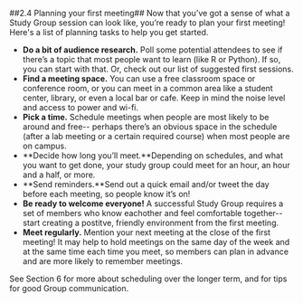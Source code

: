 ##2.4 Planning your first meeting##
Now that you’ve got a sense of what a Study Group session can look like, you’re ready to plan your first meeting! Here's a list of planning tasks to help you get started.

* **Do a bit of audience research.** Poll some potential attendees to see if there’s a topic that most people want to learn (like R or Python). If so, you can start with that. Or, check out our list of suggested first sessions. 
* **Find a meeting space.** You can use a free classroom space or conference room, or you can meet in a common area like a student center, library, or even a local bar or cafe. Keep in mind the noise level and access to power and wi-fi. 
* **Pick a time.** Schedule meetings when people are most likely to be around and free-- perhaps there’s an obvious space in the schedule (after a lab meeting or a certain required course) when most people are on campus. 
* **Decide how long you’ll meet.**Depending on schedules, and what you want to get done, your study group could meet for an hour, an hour and a half, or more. 
* **Send reminders.**Send out a quick email and/or tweet the day before each meeting, so people know it’s on!
* **Be ready to welcome everyone!** A successful Study Group requires a set of members who know eachother and feel comfortable together-- start creating a postitve, friendly environment from the first meeting.  
* **Meet regularly.** Mention your next meeting at the close of the first meeting! It may help to hold meetings on the same day of the week and at the same time each time you meet, so members can plan in advance and are more likely to remember meetings.

See Section 6 for more about scheduling over the longer term, and for tips for good Group communication.
